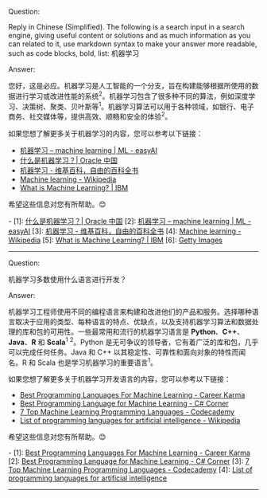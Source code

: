 Question:

Reply in Chinese (Simplified).
The following is a search input in a search engine, giving useful content or solutions and as much information as you can related to it, use markdown syntax to make your answer more readable, such as code blocks, bold, list:
机器学习

Answer:

您好，这是必应。机器学习是人工智能的一个分支，旨在构建能够根据所使用的数据进行学习或改进性能的系统<sup>2</sup>。机器学习包含了很多种不同的算法，例如深度学习、决策树、聚类、贝叶斯等<sup>1</sup>。机器学习算法可以用于各种领域，如银行、电子商务、社交媒体等，提供高效、顺畅和安全的体验<sup>2</sup>。

如果您想了解更多关于机器学习的内容，您可以参考以下链接：

- [机器学习 – machine learning | ML - easyAI](https://easyai.tech/ai-definition/machine-learning/)
- [什么是机器学习？| Oracle 中国](https://www.oracle.com/cn/artificial-intelligence/machine-learning/what-is-machine-learning/)
- [机器学习 - 维基百科，自由的百科全书](https://zh.wikipedia.org/wiki/%E6%9C%BA%E5%99%A8%E5%AD%A6%E4%B9%A0)
- [Machine learning - Wikipedia](https://en.wikipedia.org/wiki/Machine_learning)
- [What is Machine Learning? | IBM](https://www.ibm.com/topics/machine-learning)

希望这些信息对您有所帮助。😊

\-
\[1]: [什么是机器学习？| Oracle 中国](https://www.oracle.com/cn/artificial-intelligence/machine-learning/what-is-machine-learning/)
\[2]: [机器学习 – machine learning | ML - easyAI](https://easyai.tech/ai-definition/machine-learning/)
\[3]: [机器学习 - 维基百科，自由的百科全书](https://zh.wikipedia.org/wiki/%E6%9C%BA%E5%99%A8%E5%AD%A6%E4%B9%A0)
\[4]: [Machine learning - Wikipedia](https://en.wikipedia.org/wiki/Machine_learning)
\[5]: [What is Machine Learning? | IBM](https://www.ibm.com/topics/machine-learning)
\[6]: [Getty Images](https://www.gettyimages.com/detail/photo/robot-with-education-hud-royalty-free-image/966248982)

<hr/>

Question:

机器学习多数使用什么语言进行开发？

Answer:

机器学习工程师使用不同的编程语言来构建和改进他们的产品和服务。选择哪种语言取决于应用的类型、每种语言的特点、优缺点，以及支持机器学习算法和数据处理的库和包的可用性。一些最常用和流行的机器学习语言是 **Python**、**C++**、**Java**、**R** 和 **Scala**<sup>1</sup> <sup>2</sup>。Python 是无可争议的领导者，它有着广泛的库和包，几乎可以完成任何任务。Java 和 C++ 以其稳定性、可靠性和面向对象的特性而闻名。R 和 Scala 也是学习机器学习的重要语言<sup>1</sup>。

如果您想了解更多关于机器学习开发语言的内容，您可以参考以下链接：

- [Best Programming Languages For Machine Learning - Career Karma](https://careerkarma.com/blog/best-programming-languages-for-machine-learning/)
- [Best Programming Language for Machine Learning - C# Corner](https://www.c-sharpcorner.com/article/best-programming-language-for-machine-learning/)
- [7 Top Machine Learning Programming Languages - Codecademy](https://www.codecademy.com/resources/blog/machine-learning-programming-languages/)
- [List of programming languages for artificial intelligence - Wikipedia](https://en.wikipedia.org/wiki/List_of_programming_languages_for_artificial_intelligence)

希望这些信息对您有所帮助。😊

\-
\[1]: [Best Programming Languages For Machine Learning - Career Karma](https://careerkarma.com/blog/best-programming-languages-for-machine-learning/)
\[2]: [Best Programming Language for Machine Learning - C# Corner](https://www.c-sharpcorner.com/article/best-programming-language-for-machine-learning/)
\[3]: [7 Top Machine Learning Programming Languages - Codecademy](https://www.codecademy.com/resources/blog/machine-learning-programming-languages/)
\[4]: [List of programming languages for artificial intelligence](https://en.wikipedia.org/wiki/List_of_programming_languages_for_artificial_intelligence)

<hr/>

